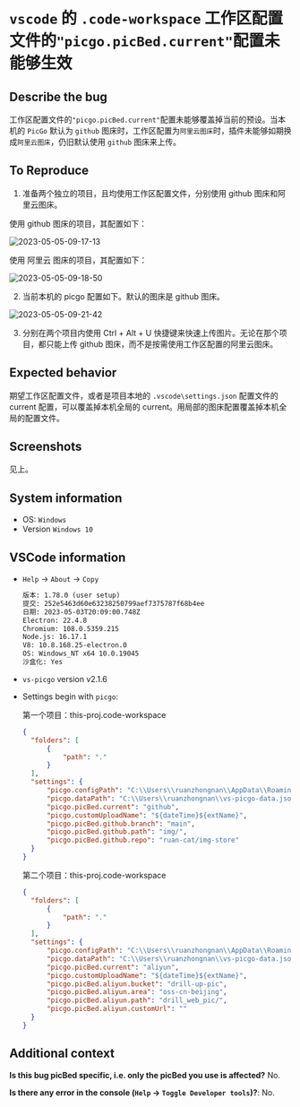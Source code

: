 # `vscode` 的 `.code-workspace` 工作区配置文件的`"picgo.picBed.current"`配置未能够生效

## Describe the bug

工作区配置文件的`"picgo.picBed.current"`配置未能够覆盖掉当前的预设。当本机的 `PicGo` 默认为 `github` 图床时，工作区配置为`阿里云图床`时，插件未能够如期换成`阿里云图床`，仍旧默认使用 `github` 图床来上传。

## To Reproduce

1. 准备两个独立的项目，且均使用工作区配置文件，分别使用 github 图床和阿里云图床。

使用 github 图床的项目，其配置如下：

![2023-05-05-09-17-13](https://gh-img-store.ruan-cat.com/img/2023-05-05-09-17-13.png)

使用 阿里云 图床的项目，其配置如下：

![2023-05-05-09-18-50](https://gh-img-store.ruan-cat.com/img/2023-05-05-09-18-50.png)

2. 当前本机的 picgo 配置如下。默认的图床是 github 图床。

![2023-05-05-09-21-42](https://gh-img-store.ruan-cat.com/img/2023-05-05-09-21-42.png)

3. 分别在两个项目内使用 Ctrl + Alt + U 快捷键来快速上传图片。无论在那个项目，都只能上传 github 图床，而不是按需使用工作区配置的阿里云图床。

## Expected behavior

期望工作区配置文件，或者是项目本地的 `.vscode\settings.json` 配置文件的 current 配置，可以覆盖掉本机全局的 current。用局部的图床配置覆盖掉本机全局的配置文件。

## Screenshots

见上。

## System information

- OS: `Windows`
- Version `Windows 10`

## VSCode information

- `Help` -> `About` -> `Copy`

  ```txt
  版本: 1.78.0 (user setup)
  提交: 252e5463d60e63238250799aef7375787f68b4ee
  日期: 2023-05-03T20:09:00.748Z
  Electron: 22.4.8
  Chromium: 108.0.5359.215
  Node.js: 16.17.1
  V8: 10.8.168.25-electron.0
  OS: Windows_NT x64 10.0.19045
  沙盒化: Yes
  ```

- `vs-picgo` version
  v2.1.6

- Settings begin with `picgo`:

  第一个项目：this-proj.code-workspace

  ```json
  {
  	"folders": [
  		{
  			"path": "."
  		}
  	],
  	"settings": {
  		"picgo.configPath": "C:\\Users\\ruanzhongnan\\AppData\\Roaming\\picgo\\data.json",
  		"picgo.dataPath": "C:\\Users\\ruanzhongnan\\vs-picgo-data.json",
  		"picgo.picBed.current": "github",
  		"picgo.customUploadName": "${dateTime}${extName}",
  		"picgo.picBed.github.branch": "main",
  		"picgo.picBed.github.path": "img/",
  		"picgo.picBed.github.repo": "ruan-cat/img-store"
  	}
  }
  ```

  第二个项目：this-proj.code-workspace

  ```json
  {
  	"folders": [
  		{
  			"path": "."
  		}
  	],
  	"settings": {
  		"picgo.configPath": "C:\\Users\\ruanzhongnan\\AppData\\Roaming\\picgo\\data.json",
  		"picgo.dataPath": "C:\\Users\\ruanzhongnan\\vs-picgo-data.json",
  		"picgo.picBed.current": "aliyun",
  		"picgo.customUploadName": "${dateTime}${extName}",
  		"picgo.picBed.aliyun.bucket": "drill-up-pic",
  		"picgo.picBed.aliyun.area": "oss-cn-beijing",
  		"picgo.picBed.aliyun.path": "drill_web_pic/",
  		"picgo.picBed.aliyun.customUrl": ""
  	}
  }
  ```

## Additional context

**Is this bug picBed specific, i.e. only the picBed you use is affected?** No.

**Is there any error in the console (`Help` -> `Toggle Developer tools`)?**: No.
